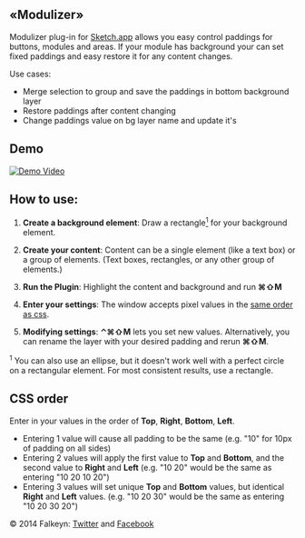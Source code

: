 ## «Modulizer»

Modulizer plug-in for [Sketch.app](http://bohemiancoding.com/sketch/) allows you easy control paddings for buttons, modules and areas. If your module has background your can set fixed paddings and easy restore it for any content changes.

Use cases:
* Merge selection to group and save the paddings in bottom background layer
* Restore paddings after content changing
* Change paddings value on bg layer name and update it's



## Demo

[![Demo Video](https://dl.dropboxusercontent.com/u/3240668/sketch/ModulizerVideo.png)](http://youtu.be/7ZHsr-dmHHM)

## How to use:

1. **Create a background element**: Draw a rectangle<a href="#rectangle"><sup>1</sup></a> for your background element. 

2. **Create your content**: Content can be a single element (like a text box) or a group of elements. (Text boxes, rectangles, or any other group of elements.)

3. **Run the Plugin**: Highlight the content and background and run **&#8984;&#8679;M**

4. **Enter your settings**: The window accepts pixel values in the <a href="#css-order">same order as css</a>.

5. **Modifying settings**: **&#8963;&#8984;&#8679;M** lets you set new values. Alternatively, you can rename the layer with your desired padding and rerun **&#8984;&#8679;M**.

<sup name="rectangle">1</sup> You can also use an ellipse, but it doesn't work well with a perfect circle on a rectangular element. For most consistent results, use a rectangle.

## CSS order

<a name="css-order"></a>Enter in your values in the order of **Top**, **Right**, **Bottom**, **Left**. 

* Entering 1 value will cause all padding to be the same (e.g. "10" for 10px of padding on all sides)
* Entering 2 values will apply the first value to **Top** and **Bottom**, and the second value to **Right** and **Left** (e.g. "10 20" would be the same as entering "10 20 10 20")
* Entering 3 values will set unique **Top** and **Bottom** values, but identical **Right** and **Left** values. (e.g. "10 20 30" would be the same as entering "10 20 30 20")

© 2014 Falkeyn: [Twitter](https://twitter.com/falkeyn) and [Facebook](https://www.facebook.com/Falkeyn)
